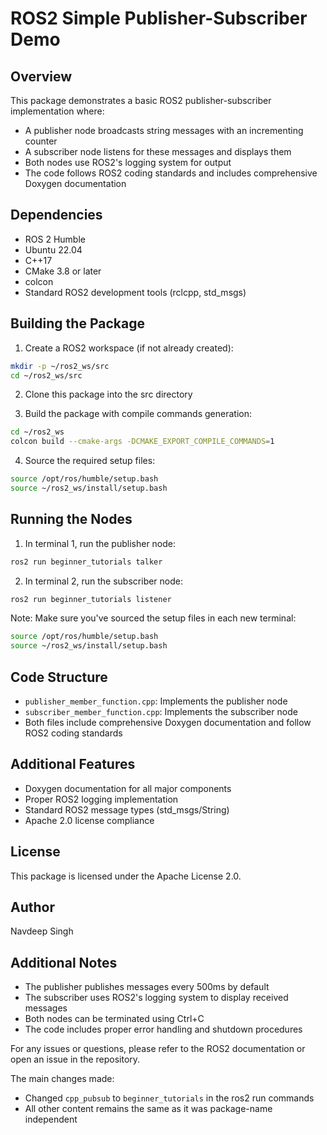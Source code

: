 # ROS2 Simple Publisher-Subscriber Demo

## Overview
This package demonstrates a basic ROS2 publisher-subscriber implementation where:
- A publisher node broadcasts string messages with an incrementing counter
- A subscriber node listens for these messages and displays them
- Both nodes use ROS2's logging system for output
- The code follows ROS2 coding standards and includes comprehensive Doxygen documentation

## Dependencies
- ROS 2 Humble
- Ubuntu 22.04
- C++17
- CMake 3.8 or later
- colcon
- Standard ROS2 development tools (rclcpp, std_msgs)

## Building the Package

1. Create a ROS2 workspace (if not already created):
```bash
mkdir -p ~/ros2_ws/src
cd ~/ros2_ws/src
```

2. Clone this package into the src directory

3. Build the package with compile commands generation:
```bash
cd ~/ros2_ws
colcon build --cmake-args -DCMAKE_EXPORT_COMPILE_COMMANDS=1
```

4. Source the required setup files:
```bash
source /opt/ros/humble/setup.bash
source ~/ros2_ws/install/setup.bash
```

## Running the Nodes

1. In terminal 1, run the publisher node:
```bash
ros2 run beginner_tutorials talker
```

2. In terminal 2, run the subscriber node:
```bash
ros2 run beginner_tutorials listener
```

Note: Make sure you've sourced the setup files in each new terminal:
```bash
source /opt/ros/humble/setup.bash
source ~/ros2_ws/install/setup.bash
```

## Code Structure
- `publisher_member_function.cpp`: Implements the publisher node
- `subscriber_member_function.cpp`: Implements the subscriber node
- Both files include comprehensive Doxygen documentation and follow ROS2 coding standards

## Additional Features
- Doxygen documentation for all major components
- Proper ROS2 logging implementation
- Standard ROS2 message types (std_msgs/String)
- Apache 2.0 license compliance

## License
This package is licensed under the Apache License 2.0.

## Author
Navdeep Singh

## Additional Notes
- The publisher publishes messages every 500ms by default
- The subscriber uses ROS2's logging system to display received messages
- Both nodes can be terminated using Ctrl+C
- The code includes proper error handling and shutdown procedures

For any issues or questions, please refer to the ROS2 documentation or open an issue in the repository.


The main changes made:
- Changed `cpp_pubsub` to `beginner_tutorials` in the ros2 run commands
- All other content remains the same as it was package-name independent
